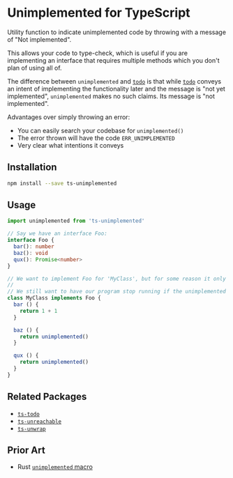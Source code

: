 # Unimplemented for TypeScript

Utility function to indicate unimplemented code by throwing with a message of "Not implemented".

This allows your code to type-check, which is useful if you are implementing an interface that requires multiple methods which you don't plan of using all of.

The difference between `unimplemented` and [`todo`][todo] is that while [`todo`][todo] conveys an intent of implementing the functionality later and the message is "not yet implemented", `unimplemented` makes no such claims. Its message is "not implemented".

[todo]: https://github.com/LinusU/ts-todo

Advantages over simply throwing an error:

- You can easily search your codebase for `unimplemented()`
- The error thrown will have the code `ERR_UNIMPLEMENTED`
- Very clear what intentions it conveys

## Installation

```sh
npm install --save ts-unimplemented
```

## Usage

```typescript
import unimplemented from 'ts-unimplemented'

// Say we have an interface Foo:
interface Foo {
  bar(): number
  baz(): void
  qux(): Promise<number>
}

// We want to implement Foo for 'MyClass', but for some reason it only makes sense to implement the bar() function. baz() and qux() will still need to be defined in our implementation of Foo, but we can use unimplemented in their definitions to allow our code to compile.
//
// We still want to have our program stop running if the unimplemented methods are reached.
class MyClass implements Foo {
  bar () {
    return 1 + 1
  }

  baz () {
    return unimplemented()
  }

  qux () {
    return unimplemented()
  }
}
```

## Related Packages

- [`ts-todo`](https://github.com/LinusU/ts-todo)
- [`ts-unreachable`](https://github.com/LinusU/ts-unreachable)
- [`ts-unwrap`](https://github.com/LinusU/ts-unwrap)

## Prior Art

- Rust [`unimplemented` macro](https://doc.rust-lang.org/std/macro.unimplemented.html)
